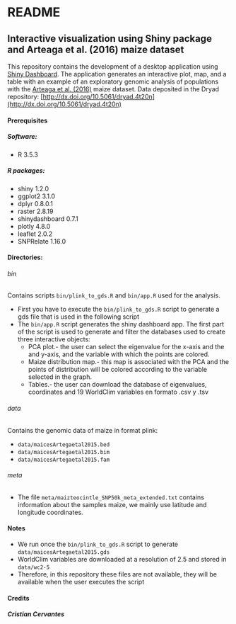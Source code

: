 # README

## Interactive visualization using Shiny package and Arteaga et al. (2016) maize dataset

This repository contains the development of a desktop application using [Shiny Dashboard](https://rstudio.github.io/shinydashboard/). The application generates an interactive plot, map, and a table with an example of an exploratory genomic analysis of populations with the [Arteaga et al. (2016)](https://www.sciencedirect.com/science/article/pii/S2213596015300714?via%3Dihub) maize dataset. Data deposited in the Dryad repository: [http://dx.doi.org/10.5061/dryad.4t20n](http://dx.doi.org/10.5061/dryad.4t20n)

#### Prerequisites
##### Software:
- R 3.5.3

##### R packages:
- shiny 1.2.0
- ggplot2 3.1.0
- dplyr 0.8.0.1
- raster 2.8.19
- shinydashboard 0.7.1
- plotly 4.8.0
- leaflet 2.0.2
- SNPRelate 1.16.0

#### Directories:
###### bin
Contains scripts `bin/plink_to_gds.R` and `bin/app.R` used for the analysis.
- First you have to execute the `bin/plink_to_gds.R` script to generate a gds file that is used in the following script
- The `bin/app.R` script generates the shiny dashboard app. The first part of the script is used to generate and filter the databases used to create three interactive objects:
   * PCA plot.- the user can select the eigenvalue for the x-axis and the and y-axis, and the variable with which the points are colored.
   * Maize distribution map.- this map is associated with the PCA and the points of distribution will be colored according to the variable selected in the graph.   
   * Tables.- the user can download the database of eigenvalues, coordinates and 19 WorldClim variables en formato .csv y .tsv

###### data
Contains the genomic data of maize in format plink:
 - `data/maicesArtegaetal2015.bed`
 - `data/maicesArtegaetal2015.bim`
 - `data/maicesArtegaetal2015.fam`

###### meta
- The file `meta/maizteocintle_SNP50k_meta_extended.txt` contains information about the samples maize, we mainly use latitude and longitude coordinates.

#### Notes
- We run once the `bin/plink_to_gds.R` script to generate `data/maicesArtegaetal2015.gds`
- WorldClim variables are downloaded at a resolution of 2.5 and stored in `data/wc2-5`
- Therefore, in this repository these files are not available, they will be available when the user executes the script


#### Credits
##### Cristian Cervantes
